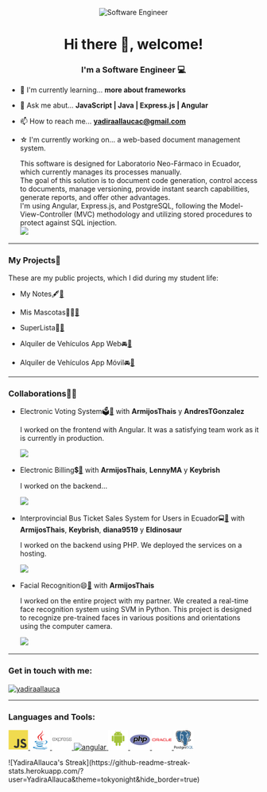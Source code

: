 <p align="center">
  <img src="https://cdn.glitch.global/67cd472b-72c6-4b72-8f91-3c3387cbf446/Software_Engineer_-_copia-removebg-preview.png?v=1720570294816" alt="Software Engineer">
</p>
<h1 align="center">Hi there 👋, welcome!</h1>
<h3 align="center">I'm a Software Engineer 💻</h3>

- 🌱 I'm currently learning... **more about frameworks**

- 💬 Ask me abut... **JavaScript | Java | Express.js | Angular**

- 📫 How to reach me... **yadiraallaucac@gmail.com**

- ☆  I'm currently working on... a web-based document management system.
     <div>This software is designed for Laboratorio Neo-Fármaco in Ecuador, which currently manages its processes manually.</div>
     The goal of this solution is to document code generation, control access to documents, manage versioning, provide instant search capabilities,
     generate reports, and offer other advantages.
     <div>I'm using Angular, Express.js, and PostgreSQL, following the Model-View-Controller (MVC) methodology and utilizing stored procedures to   protect against SQL injection.</div>

  <img src="https://cdn.glitch.global/67cd472b-72c6-4b72-8f91-3c3387cbf446/378100ae-603e-48e4-a5f0-9862e0b2e92d.image.png?v=1720662250754" height="300">
 <hr>
<h3 align="left">My Projects🙋</h3>
<p align="left">These are my public projects, which I did during my student life: </p>
<ul>
<li><p align="left">
My Notes🖋️<a href="https://github.com/YadiraAllauca/MyNotesApp" target="blank">🔗</a>
</p></li>
<li><p align="left">
Mis Mascotas🐶🐱<a href="https://github.com/YadiraAllauca/MisMascotasApp" target="blank">🔗</a>
</p></li>
    <li><p align="left">
SuperLista🛒<a href="https://github.com/YadiraAllauca/SuperListaApp" target="blank">🔗</a>
</p></li>
<li><p align="left">
Alquiler de Vehículos App Web🚘<a href="https://github.com/YadiraAllauca/AlquilerDeVehiculosApp" target="blank">🔗</a>
</p></li>
<li><p align="left">
Alquiler de Vehículos App Móvil🚘<a href="https://github.com/YadiraAllauca/AlquilerDeVehiculosAppMovil" target="blank">🔗</a>
</p></li>
  </ul>
 <hr>
<h3 align="left">Collaborations🤜🤛</h3>
<ul>
 <li><p align="left">
Electronic Voting System🗳️<a href="https://github.com/AndresTGonzalez/elecciones-ueb-frontend" target="blank">🔗</a> with <b>ArmijosThais</b> y <b>AndresTGonzalez</b>
</p>
   <p align="left">I worked on the frontend with Angular. It was a satisfying team work as it is currently in production.</p>
<img src="https://cdn.glitch.global/67cd472b-72c6-4b72-8f91-3c3387cbf446/197525be-0576-494d-b493-92b6b8b92f0f.image.png?v=1701818217543" height="200">
 </li>
   <li><p align="left">
Electronic Billing💲<a href="https://github.com/YadiraAllauca/FacturaMovilGCS" target="blank">🔗</a> with <b>ArmijosThais</b>, <b>LennyMA</b>  y <b>Keybrish</b>
</p>
     <p align="left">I worked on the backend...</p>
<img src="https://cdn.glitch.global/67cd472b-72c6-4b72-8f91-3c3387cbf446/bb47bc57-f106-4eee-be9f-9a78a920a152.image.png?v=1701818279786" height="300">
 </li>
  <li><p align="left">
Interprovincial Bus Ticket Sales System for Users in Ecuador🚍<a href="https://github.com/diana9519/ProyectoDasBusesAdministrador/blob/main/frontwebadmin/README.md" target="blank">🔗</a> with <b>ArmijosThais</b>, <b>Keybrish</b>, <b>diana9519</b> y <b>Eldinosaur</b>
</p>
    <p align="left">I worked on the backend using PHP. We deployed the services on a hosting.</p>
<img src="https://cdn.glitch.global/1d3dd682-c1e7-4386-94b7-857b9d3c741b/d1704f62-01c5-433a-bb2e-7b42ad99f853.jpg?v=1688858510973" height="250">
 </li>
   <li><p align="left">
Facial Recognition😄<a href="https://github.com/ArmijosThais/ReconocimientoFacial" target="blank">🔗</a> with <b>ArmijosThais</b>
</p>
     <p align="left">I worked on the entire project with my partner. We created a real-time face recognition system using SVM in Python. This project is designed to recognize pre-trained faces in various positions and orientations using the computer camera.</p>
<img src="https://cdn.glitch.global/67cd472b-72c6-4b72-8f91-3c3387cbf446/9dc24f9f-168d-4966-afd1-4b32baa7c382.image.png?v=1720574322602" height="300">
 </li>
</ul>
 <hr>
<h3 align="left">Get in touch with me: </h3>
<p align="left">
<a href="https://linkedin.com/in/yadiraallauca" target="blank"><img align="center" src="https://raw.githubusercontent.com/rahuldkjain/github-profile-readme-generator/master/src/images/icons/Social/linked-in-alt.svg" alt="yadiraallauca" height="30" width="40" /></a>
</p>
</p>
 <hr>
<h3 align="left">Languages and Tools:</h3>
<p align="left"> 
  <a href="https://developer.mozilla.org/en-US/docs/Web/JavaScript" target="_blank" rel="noreferrer"> 
    <img src="https://raw.githubusercontent.com/devicons/devicon/master/icons/javascript/javascript-original.svg" alt="javascript" width="40" height="40"/> 
  </a> 
  <a href="https://www.java.com" target="_blank" rel="noreferrer"> 
    <img src="https://raw.githubusercontent.com/devicons/devicon/master/icons/java/java-original.svg" alt="java" width="40" height="40"/> 
  </a> 
  <a href="https://expressjs.com/" target="_blank" rel="noreferrer"> 
    <img src="https://raw.githubusercontent.com/devicons/devicon/master/icons/express/express-original-wordmark.svg" alt="expressjs" width="40" height="40"/> 
  </a> 
  <a href="https://angular.io/" target="_blank" rel="noreferrer"> 
    <img src="https://angular.io/assets/images/logos/angular/angular.svg" alt="angular" width="40" height="40"/> 
  </a> 
  <a href="[https://developer.android.com](https://developer.android.com/)" target="_blank" rel="noreferrer"> <img src="https://raw.githubusercontent.com/devicons/devicon/master/icons/android/android-original-wordmark.svg" alt="android" width="40" height="40"/> </a>
  <a href="[https://www.php.net](https://www.php.net/)" target="_blank" rel="noreferrer"> <img src="https://raw.githubusercontent.com/devicons/devicon/master/icons/php/php-original.svg" alt="php" width="40" height="40"/> </a>
   <a href="https://www.oracle.com/database/" target="_blank" rel="noreferrer"> 
    <img src="https://raw.githubusercontent.com/devicons/devicon/master/icons/oracle/oracle-original.svg" alt="oracle" width="40" height="40"/> 
  </a>
  <a href="https://www.postgresql.org/" target="_blank" rel="noreferrer"> 
    <img src="https://raw.githubusercontent.com/devicons/devicon/master/icons/postgresql/postgresql-original-wordmark.svg" alt="postgresql" width="40" height="40"/> 
  </a>
</p>
![YadiraAllauca's Streak](https://github-readme-streak-stats.herokuapp.com/?user=YadiraAllauca&theme=tokyonight&hide_border=true)
